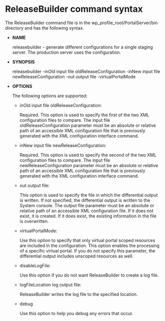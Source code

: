 # ReleaseBuilder command syntax

The ReleaseBuilder command file is in the wp_profile_root/PortalServer/bin directory and has the following syntax.

-   **NAME**

    releasebuilder - generate different configurations for a single staging server. The production server uses the configuration.


-   **SYNOPSIS**

    releasebuilder -inOld input file oldReleaseConfiguration -inNew input file newReleaseConfiguration -out output file -virtualPortalMode


-   **OPTIONS**

    The following options are supported:

    -   inOld input file oldReleaseConfiguration:

        Required. This option is used to specify the first of the two XML configuration files to compare. The input file oldReleaseConfiguration parameter must be an absolute or relative path of an accessible XML configuration file that is previously generated with the XML configuration interface command.

    -   inNew input file newReleaseConfiguration:

        Required. This option is used to specify the second of the two XML configuration files to compare. The input file newReleaseConfiguration parameter must be an absolute or relative path of an accessible XML configuration file that is previously generated with the XML configuration interface command.

    -   out output file:

        This option is used to specify the file in which the differential output is written. If not specified, the differential output is written to the System console. The output file parameter must be an absolute or relative path of an accessible XML configuration file. If it does not exist, it is created. If it does exist, the existing information in the file is overwritten.

    -   virtualPortalMode:

        Use this option to specify that only virtual portal scoped resources are included in the configuration. This option enables the processing of a specific virtual portal. If you do not specify this parameter, the differential output includes unscoped resources as well.

    -   disableLogFile:

        Use this option if you do not want ReleaseBuilder to create a log file.

    -   logFileLocation log output file:

        ReleaseBuilder writes the log file to the specified location.

    -   debug

        Use this option to help you debug any errors that occur.




